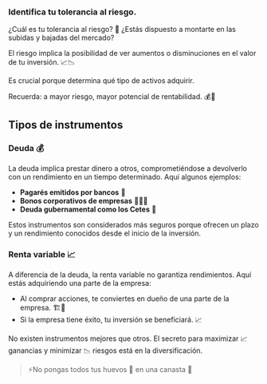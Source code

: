 ### Identifica tu tolerancia al riesgo. 

¿Cuál es tu tolerancia al riesgo? 🎢 ¿Estás dispuesto a montarte en las subidas y bajadas del mercado?

El riesgo implica la posibilidad de ver aumentos o disminuciones en el valor de tu inversión. 📈📉 

Es crucial porque determina qué tipo de activos adquirir. 

Recuerda: a mayor riesgo, mayor potencial de rentabilidad. 💰🚀

## Tipos de instrumentos 


###  Deuda 💰

La deuda implica prestar dinero a otros, comprometiéndose a devolverlo con un rendimiento en un tiempo determinado. Aquí algunos ejemplos:
- **Pagarés emitidos por bancos** 🏦
- **Bonos corporativos de empresas** 👨🏽‍💼
- **Deuda gubernamental como los Cetes** 🏢

Estos instrumentos son considerados más seguros porque ofrecen un plazo y un rendimiento conocidos desde el inicio de la inversión.

### Renta variable 📈

A diferencia de la deuda, la renta variable no garantiza rendimientos. Aquí estás adquiriendo una parte de la empresa:

- Al comprar acciones, te conviertes en dueño de una parte de la empresa. 🏗️🏢
- Si la empresa tiene éxito, tu inversión se beneficiará. 📈

No existen instrumentos mejores que otros. El secreto para maximizar 📈 ganancias y minimizar 📉 riesgos está en la diversificación.

> ⚡No pongas todos tus huevos 🥚 en una canasta 🧺




















